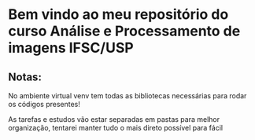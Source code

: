 <h1>Bem vindo ao meu repositório do curso Análise e Processamento de imagens IFSC/USP</h1> 

<h2>Notas:</h2>
No ambiente virtual venv tem todas as bibliotecas necessárias para rodar os códigos presentes!

<p>
As tarefas e estudos vão estar separadas em pastas para melhor organização, tentarei manter tudo o mais direto possível para fácil
</p>
